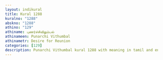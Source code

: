 ```yaml
---
layout: indikural
title: Kural 1288
kuralno: "1288"
abskno: "1288"
athino: "129"
athiname: புணர்ச்சிவிதும்பல்
athinameen: Punarchi Vithumbal
athinametr: Desire for Reunion
categories: [129]
description: Punarchi Vithumbal kural 1288 with meaning in tamil and english 
---
```


